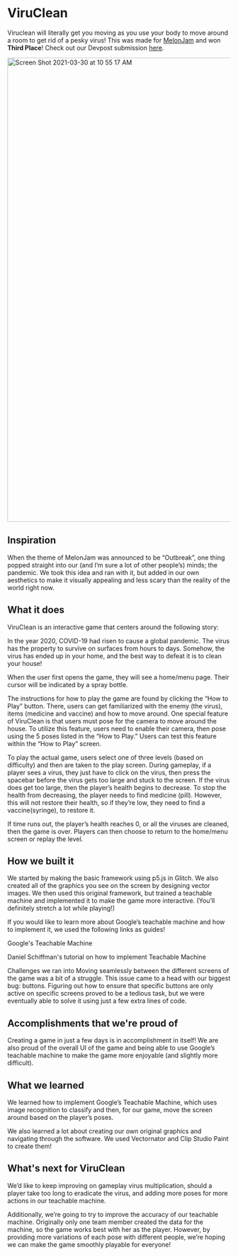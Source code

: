 
# ViruClean

Viruclean will literally get you moving as you use your body to move around a room to get rid of a pesky virus! This was made for [MelonJam](https://melon-jam.devpost.com/) and won **Third Place**! Check out our Devpost submission [here](https://devpost.com/software/viruclean).

<img width="1047" alt="Screen Shot 2021-03-30 at 10 55 17 AM" src="https://user-images.githubusercontent.com/69114559/113033956-6c8f4900-9146-11eb-9a7e-8bd7226f30ad.png">

## Inspiration

When the theme of MelonJam was announced to be “Outbreak”, one thing popped straight into our (and I’m sure a lot of other people’s) minds; the pandemic. We took this idea and ran with it, but added in our own aesthetics to make it visually appealing and less scary than the reality of the world right now.

## What it does
ViruClean is an interactive game that centers around the following story:

In the year 2020, COVID-19 had risen to cause a global pandemic. The virus has the property to survive on surfaces from hours to days. Somehow, the virus has ended up in your home, and the best way to defeat it is to clean your house!

When the user first opens the game, they will see a home/menu page. Their cursor will be indicated by a spray bottle.

The instructions for how to play the game are found by clicking the “How to Play” button. There, users can get familiarized with the enemy (the virus), items (medicine and vaccine) and how to move around. One special feature of ViruClean is that users must pose for the camera to move around the house. To utilize this feature, users need to enable their camera, then pose using the 5 poses listed in the “How to Play.” Users can test this feature within the “How to Play” screen.

To play the actual game, users select one of three levels (based on difficulty) and then are taken to the play screen. During gameplay, if a player sees a virus, they just have to click on the virus, then press the spacebar before the virus gets too large and stuck to the screen. If the virus does get too large, then the player’s health begins to decrease. To stop the health from decreasing, the player needs to find medicine (pill). However, this will not restore their health, so if they’re low, they need to find a vaccine(syringe), to restore it.

If time runs out, the player’s health reaches 0, or all the viruses are cleaned, then the game is over. Players can then choose to return to the home/menu screen or replay the level.

## How we built it
We started by making the basic framework using p5.js in Glitch. We also created all of the graphics you see on the screen by designing vector images. We then used this original framework, but trained a teachable machine and implemented it to make the game more interactive. (You’ll definitely stretch a lot while playing!)

If you would like to learn more about Google’s teachable machine and how to implement it, we used the following links as guides!

Google's Teachable Machine

Daniel Schiffman's tutorial on how to implement Teachable Machine

Challenges we ran into
Moving seamlessly between the different screens of the game was a bit of a struggle. This issue came to a head with our biggest bug: buttons. Figuring out how to ensure that specific buttons are only active on specific screens proved to be a tedious task, but we were eventually able to solve it using just a few extra lines of code.

## Accomplishments that we're proud of
Creating a game in just a few days is in accomplishment in itself! We are also proud of the overall UI of the game and being able to use Google’s teachable machine to make the game more enjoyable (and slightly more difficult).

## What we learned
We learned how to implement Google’s Teachable Machine, which uses image recognition to classify and then, for our game, move the screen around based on the player’s poses.

We also learned a lot about creating our own original graphics and navigating through the software. We used Vectornator and Clip Studio Paint to create them!

## What's next for ViruClean
We’d like to keep improving on gameplay virus multiplication, should a player take too long to eradicate the virus, and adding more poses for more actions in our teachable machine.

Additionally, we’re going to try to improve the accuracy of our teachable machine. Originally only one team member created the data for the machine, so the game works best with her as the player. However, by providing more variations of each pose with different people, we’re hoping we can make the game smoothly playable for everyone!
